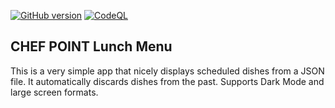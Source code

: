 [![GitHub version](https://badge.fury.io/gh/joao-vasconcelos%2Flunch-menu.svg)](https://badge.fury.io/gh/joao-vasconcelos%2Flunch-menu)
[![CodeQL](https://github.com/joao-vasconcelos/lunch-menu/actions/workflows/codeql-analysis.yml/badge.svg)](https://github.com/joao-vasconcelos/lunch-menu/actions/workflows/codeql-analysis.yml)

## CHEF POINT Lunch Menu

This is a very simple app that nicely displays scheduled dishes from a JSON file. It automatically discards dishes from the past. Supports Dark Mode
and large screen formats.
